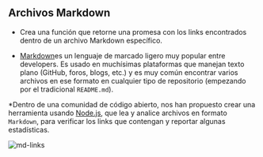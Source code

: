## Archivos Markdown

* Crea una función que retorne una promesa con los links encontrados dentro de un archivo Markdown específico.

* [Markdown](https://es.wikipedia.org/wiki/Markdown)es un lenguaje de marcado
ligero muy popular entre developers. Es usado en
muchísimas plataformas que manejan texto plano (GitHub, foros, blogs, etc.) y
es muy común encontrar varios archivos en ese formato en cualquier tipo de
repositorio (empezando por el tradicional `README.md`).

*Dentro de una comunidad de código abierto, nos han propuesto crear una
herramienta usando [Node.js](https://nodejs.org/es/), que lea y analice archivos
en formato `Markdown`, para verificar los links que contengan y reportar
algunas estadísticas.

![md-links](https://github.com/Laboratoria/bootcamp/assets/12631491/fc6bc380-7824-4fab-ab8f-7ab53cd9d0e4)
